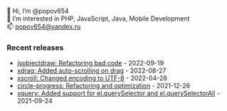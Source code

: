 👋 Hi, I’m @popov654  
👀 I’m interested in PHP, JavaScript, Java, Mobile Development  
📫 popov654@yandex.ru

<h3>Recent releases</h3>
<!-- recent_releases starts -->

* [jsobjectdraw: Refactoring bad code](https://github.com/popov654/jsobjectdraw/commit/c5e4deed2678f50d6359bb32bce4c490b6df4bb1) - 2022-09-19
* [xdrag: Added auto-scrolling on drag](https://github.com/popov654/xdrag/commit/5bc1a6e353f4711fc8cc5b115d1144ac64e5801e) - 2022-08-27
* [xscroll: Changed encoding to UTF-8](https://github.com/popov654/xscroll/commit/f004285273ac75410e1ca02411f2d6f0d697a0d8) - 2022-04-28
* [circle-progress: Refactoring and optimization](https://github.com/popov654/circle-progress/commit/9eb8f41ea44e41671f8dc49f0b155ff03449deca) - 2021-12-26
* [xquery: Added support for el.querySelector and el.querySelectorAll](https://github.com/popov654/xquery/commit/ba2928b750c76283376320fc88fd5cfaa3262d68) - 2021-09-24

<!-- recent_releases ends -->